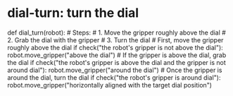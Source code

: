# dial-turn: turn the dial
def dial_turn(robot):
    # Steps:
    #  1. Move the gripper roughly above the dial
    #  2. Grab the dial with the gripper
    #  3. Turn the dial
    # First, move the gripper roughly above the dial
    if check("the robot's gripper is not above the dial"):
        robot.move_gripper("above the dial")
    # If the gripper is above the dial, grab the dial
    if check("the robot's gripper is above the dial and the gripper is not around dial"):
        robot.move_gripper("around the dial")
    # Once the gripper is around the dial, turn the dial
    if check("the robot's gripper is around dial"):
        robot.move_gripper("horizontally aligned with the target dial position")